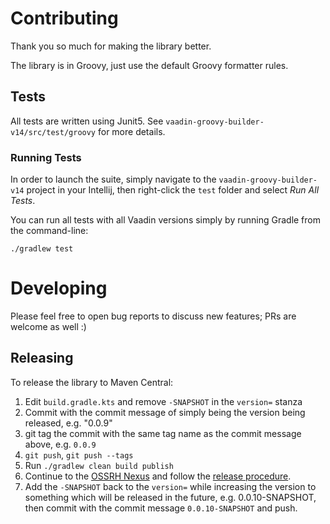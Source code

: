 # Contributing

Thank you so much for making the library better.

The library is in Groovy, just use the default Groovy formatter rules.

## Tests

All tests are written using Junit5. See `vaadin-groovy-builder-v14/src/test/groovy` for more details.

### Running Tests

In order to launch the suite, simply navigate to the `vaadin-groovy-builder-v14`
project in your Intellij, then right-click the `test` folder and select
*Run All Tests*.

You can run all tests with all Vaadin versions simply by running Gradle from the command-line:

```
./gradlew test
```

# Developing

Please feel free to open bug reports to discuss new features; PRs are welcome as well :)

## Releasing

To release the library to Maven Central:

1. Edit `build.gradle.kts` and remove `-SNAPSHOT` in the `version=` stanza
2. Commit with the commit message of simply being the version being released, e.g. "0.0.9"
3. git tag the commit with the same tag name as the commit message above, e.g. `0.0.9`
4. `git push`, `git push --tags`
5. Run `./gradlew clean build publish`
6. Continue to the [OSSRH Nexus](https://oss.sonatype.org/#stagingRepositories) and follow the [release procedure](https://central.sonatype.org/pages/releasing-the-deployment.html).
7. Add the `-SNAPSHOT` back to the `version=` while increasing the version to something which will be released in the future,
   e.g. 0.0.10-SNAPSHOT, then commit with the commit message `0.0.10-SNAPSHOT` and push.


